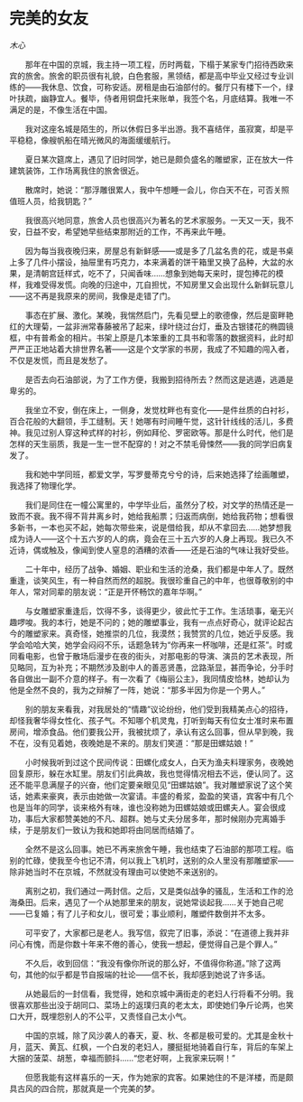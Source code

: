 # 完美的女友

*木心*

　　那年在中国的京城，我主持一项工程，历时两载，下榻于某家专门招待西欧来宾的旅舍。旅舍的职员很有礼貌，白色套服，黑领结，都是高中毕业又经过专业训练的——我休息、饮食，可称安适。房租是由石油部付的。餐厅只有楼下一个，绿叶扶疏，幽静宜人。餐毕，侍者用铜盘托来账单，我签个名，月底结算。我唯一不满足的是，不像生活在中国。

　　我对这座名城是陌生的，所以休假日多半出游。我不喜结伴，虽寂寞，却是平平稳稳，像艘帆船在晴光微风的海面缓缓航行。

　　夏日某次筵席上，遇见了旧时同学，她已是颇负盛名的雕塑家，正在放大一件建筑装饰，工作场离我住的旅舍很近。

　　散席时，她说：“那浮雕很累人，我中午想睡一会儿，你白天不在，可否关照值班人员，给我钥匙？”

　　我很高兴地同意，旅舍人员也很高兴为著名的艺术家服务。一天又一天，我不安，日益不安，希望她早些结束那附近的工作，不再来此午睡。

　　因为每当我夜晚归来，房屋总有新鲜感——或是多了几盆名贵的花，或是书桌上多了几件小摆设，抽屉里有巧克力，本来满着的饼干箱里又换了品种，大盆的水果，是清朝宫廷样式，吃不了，只闻香味……想象到她每天来时，提包捧花的模样，我难受得发慌。向晚的归途中，兀自担忧，不知房里又会出现什么新鲜玩意儿——这不再是我原来的房间，我像是走错了门。

　　事态在扩展、激化。某晚，我惴然启门，先看见壁上的歌德像，然后是窗畔艳红的大理菊，一盆非洲常春藤被吊了起来，绿叶绕过台灯，垂及古银镂花的椭圆镜框，中有普希金的相片。书架上原是几本笨重的工具书和零落的数据资料，此时却严严正正地站着大排世界名著——这是个文学家的书房，我成了不知趣的闯入者，不仅是发慌，而且是发愁了。

　　是否去向石油部说，为了工作方便，我搬到招待所去？然而这是逃遁，逃遁是卑劣的。

　　我坐立不安，倒在床上，一侧身，发觉枕畔也有变化——是件丝质的白衬衫，百合花般的大翻领，手工缝制。天！她哪有时间睡午觉，这针针线线的活儿，多费神。我见过别人穿这种式样的衬衫，例如拜伦、罗密欧等。那是什么时代，他们是怎样的天生丽质，我是一生一世不配穿的！对之不禁毛骨悚然——我的同学旧病复发了。

　　我和她中学同班，都爱文学，写罗曼蒂克兮兮的诗，后来她选择了绘画雕塑，我选择了物理化学。

　　我们是同住在一幢公寓里的，中学毕业后，虽然分了校，对文学的热情还是一致而不衰。我不得不背井离乡时，她给我船票；归返而病倒，她给我药物；想看很多新书，一本也买不起，她每次带些来，说是借给我，却从不拿回去……她梦想我成为诗人——这个十五六岁的人的病，竟会在三十五六岁的人身上再现。我已久不近诗，偶或触及，像闻到使人窒息的酒糟的浓香——还是石油的气味让我好受些。

　　二十年中，经历了战争、婚姻、职业和生活的沧桑，我们都是中年人了。既然重逢，谈笑风生，有一种自然而然的超脱。我很珍重自己的中年，也很尊敬别的中年人，常对同辈的朋友说：“正是开怀畅饮的嘉年华啊。”

　　与女雕塑家重逢后，饮得不多，谈得更少，彼此忙于工作。生活琐事，毫无兴趣啰唆。我的本行，她是不问的；她的雕塑事业，我有一点点好奇心，就评论起古今的雕塑家来。真奇怪，她推崇的几位，我漠然；我赞赏的几位，她近乎反感。我学会哈哈大笑，她学会闷闷不乐，话题急转为“你再来一杯咖啡，还是红茶”。时或同看电影，也曾于散场后漫步在夜的街头，对那电影的导演、演员的艺术表现，所见略同，互为补充；不期然涉及剧中人的善恶贤愚，岔路渐显，甚而争论，分手时各自做出一副不介意的样子。有一次看了《梅丽公主》，我同情皮恰林，她却认为他是全然不良的，我为之辩解了一阵，她说：“那多半因为你是一个男人。”

　　别的朋友来看我，对我居处的“情趣”议论纷纷，他们受到我精美点心的招待，却怪我奢华得女性化、孩子气。不知哪个机灵鬼，打听到每天有位女士准时来布置房间，增添食品。他们要我公开，我被扰烦了，承认有这么回事，但从早到晚，我不在，没有见着她，夜晚她是不来的。朋友们笑道：“那是田螺姑娘！”

　　小时候我听到过这个民间传说：田螺化成女人，白天为渔夫料理家务，夜晚她回复原形，躲在水缸里。朋友们引此典故，我也觉得情况相去不远，便认同了。这还不能平息满屋子的兴奋，他们定要亲眼见见“田螺姑娘”。我对雕塑家说了这个笑话，她素来豪爽，表示由她做一次宴请。丰盛的肴浆，盈盈的笑语，宾客中有几个也是当年的同学，谈来格外有味，谁也没称她为田螺姑娘或田螺夫人。宴会很成功，事后大家都赞美她的不凡、超群。她与丈夫分居多年，那时候刚办完离婚手续，于是朋友们一致认为我和她即将由同居而结婚了。

　　全然不是这么回事。她已不再来旅舍午睡，我也结束了石油部的那项工程。临别的忙碌，使我至今也记不清，何以我上飞机时，送别的众人里没有那雕塑家——除非她当时不在京城，不然就没有理由可以使她不来送别的。

　　离别之初，我们通过一两封信。之后，又是类似战争的骚乱，生活和工作的沧海桑田。后来，遇见了一个从她那里来的朋友，说她常谈起我……关于她自己呢——已复婚；有了儿子和女儿，很可爱；事业顺利，雕塑件数倒并不太多。

　　可平安了，大家都已是老人。我写信，叙完了旧事，添说：“在道德上我并非问心有愧，而是你数十年来不倦的善心，使我一想起，便觉得自己是个罪人。”

　　不久后，收到回信：“我没有像你所说的那么好，不值得你称道。”除了这两句，其他的似乎都是节自报端的社论——信不长，我却感到她说了许多话。

　　从她最后的一封信看，我觉得，她和京城中满街走的老妇人行将看不分明。我很喜欢那些出没于胡同口、菜场上的返璞归真的老太太，即使她们争斤论两，也笑口大开，既埋怨别人的不公平，又责怪自己太小气。

　　中国的京城，除了风沙袭人的春天，夏、秋、冬都是极可爱的。尤其是金秋十月，蓝天、黄瓦、红枫，一个白发的老妇人，腰挺挺地骑着自行车，背后的车架上大捆的菠菜、胡葱，幸福而颤抖……“您老好啊，上我家来玩啊！”

　　但愿我能有这样喜乐的一天，作为她家的宾客。如果她住的不是洋楼，而是颇具古风的四合院，那就真是一个完美的梦。